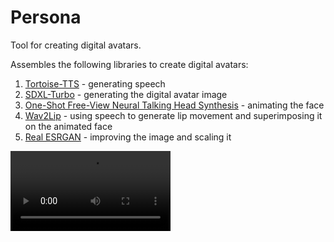 # Persona

Tool for creating digital avatars.

Assembles the following libraries to create digital avatars:
1. [Tortoise-TTS](https://github.com/neonbjb/tortoise-tts) - generating speech
2. [SDXL-Turbo](https://huggingface.co/stabilityai/sdxl-turbo) - generating the digital avatar image
3. [One-Shot Free-View Neural Talking Head Synthesis](https://github.com/zhanglonghao1992/One-Shot_Free-View_Neural_Talking_Head_Synthesis) - animating the face
4. [Wav2Lip](https://github.com/Rudrabha/Wav2Lip) - using speech to generate lip movement and superimposing it on the animated face
5. [Real ESRGAN](https://github.com/ai-forever/Real-ESRGAN) - improving the image and scaling it

<video src='assets/christmas.mp4' width=256/> | <video src='assets/norad.mp4' width=256/>